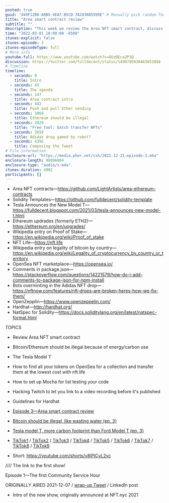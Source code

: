 ```yaml
---
posted: true
guid: "449F12B8-A0B5-4EA7-B5CD-7A283085999E" # Manually pick random for each episode
title: "Area smart contract review"
subtitle: ""
description: "This week we review the Area NFT smart contract, discuss the Tesla Model T, and how to find all your tokens on OpenSea for a collection and transfer them at the lowest cost with nft.life. We also discuss how to set up Mocha for list testing your code, and hacking Twitch to let you link to a video recording before it's published. We also discuss guidelines for Hardhat."
time: "2022-03-01 18:00:00 -0500"
itunes-explicit: false
itunes-episode: 3
itunes-episodeType: full
# More info
youtube-full: https://www.youtube.com/watch?v=QUzBEca2P3Q
discussion: https://twitter.com/fulldecent/status/1498795930463653894
# Timeline
timeline:
  - seconds: 0
    title: Intro
  - seconds: 45
    title: The agenda
  - seconds: 147
    title: Area contract intro
  - seconds: 442
    title: Push and pull Ether sending
  - seconds: 1069
    title: Ethereum should be illegal
  - seconds: 2029
    title: "Free tool: batch transfer NFTs"
  - seconds: 2659
    title: Adidas drop gamed by robot?
  - seconds: 4395
    title: Composing the Tweet
# File information
enclosure-url: "https://media.phor.net/csh/2021-12-21-episode-3.m4a"
enclosure-length: 98896804
enclosure-type: "audio/x-m4a"
itunes-duration: 4902
participants: []
---
```


- Area NFT contracts—https://github.com/LightArtists/area-ethereum-contracts 
- Solidity Templates—https://github.com/fulldecent/solidity-template 
- Tesla Announces the New Model T—https://fulldecent.blogspot.com/2021/03/tesla-announces-new-model-t.html 
- Ethereum updrades (formerly ETH2)—https://ethereum.org/en/upgrades/ 
- Wikipedia entry on Proof of Stake—https://en.wikipedia.org/wiki/Proof_of_stake 
- NFT Life—https://nft.life 
- Wikipedia entry on legality of bitcoin by country—https://en.wikipedia.org/wiki/Legality_of_cryptocurrency_by_country_or_territory 
- OpenSea NFT marketplace—https://opensea.io/ 
- Comments in package.json—https://stackoverflow.com/questions/14221579/how-do-i-add-comments-to-package-json-for-npm-install 
- Bots overminting in the Adidas NFT drop—https://nftnow.com/features/nft-drops-are-broken-heres-how-we-fix-them/ 
- OpenZepplin—https://www.openzeppelin.com/ 
- Hardhat—http://hardhat.org/ 
- NatSpec for Solidity—https://docs.soliditylang.org/en/latest/natspec-format.html 

<!--end of quick notes-->


TOPICS

- Review Area NFT smart contract
- Bitcoin/Ethereum should be illegal because of energy/carbon use
- The Tesla Model T
- How to find all your tokens on OpenSea for a collection and transfer them at the lowest cost with nft.life
- How to set up Mocha for list testing your code
- Hacking Twitch to let you link to a video recording before it's published
- Guidelines for Hardhat


- [Episode 3—Area smart contract review](https://youtu.be/pA1OObmm_3s)

- [Bitcoin should be illegal, like wasting water (ep. 3)](https://youtu.be/g1ovvbfSWnY)
- [Tesla model T, more carbon footprint than Ford Model T (ep. 3)](https://youtu.be/4-orZ8oxZVk) 
- [TikTok1](https://www.tiktok.com/@fulldecent/video/7158559374905052458?is_from_webapp=v1&item_id=7158559374905052458) / [TikTok2](https://www.tiktok.com/@fulldecent) / [TikTok3](http://tiktok3) / [TikTok4](https://www.tiktok.com/@fulldecent/video/7158561397339606314?is_from_webapp=v1&item_id=7158561397339606314) / [TikTok5](https://www.tiktok.com/@fulldecent/video/7158574901262208302?is_from_webapp=v1&item_id=7158574901262208302) / [TikTok6](https://www.tiktok.com/@fulldecent/video/7158575044673948974?is_from_webapp=v1&item_id=7158575044673948974) / [TikTok7](https://www.tiktok.com/@fulldecent/video/7158575340644879658?is_from_webapp=v1&item_id=7158575340644879658) / [TikTok8](https://www.tiktok.com/@fulldecent/video/7158575621612768558?is_from_webapp=v1&item_id=7158575621612768558) / [TikTok9](https://www.tiktok.com/@fulldecent/video/7158575831323807018?is_from_webapp=v1&item_id=7158575831323807018)
- Short: https://youtube.com/shorts/v8lPICyL2vc 

//// The link to the first show!

Episode 1—The first Community Service Hour

ORIGINALLY AIRED 2021-12-07 / [wrap-up Tweet](https://twitter.com/SuSquares/status/1483294686936715274) / LinkedIn post

- Intro of the new show, originally announced at NFT.nyc 2021